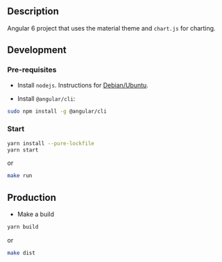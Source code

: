 ## Description

Angular 6 project that uses the material theme and `chart.js` for charting.

## Development

### Pre-requisites
* Install `nodejs`. Instructions for [Debian/Ubuntu](https://nodejs.org/en/download/package-manager/#debian-and-ubuntu-based-linux-distributions).

* Install `@angular/cli`:
```bash
sudo npm install -g @angular/cli
```

### Start

```bash
yarn install --pure-lockfile
yarn start
```
or
```bash
make run
```

## Production

* Make a build
```bash
yarn build
```
or
```bash
make dist
```